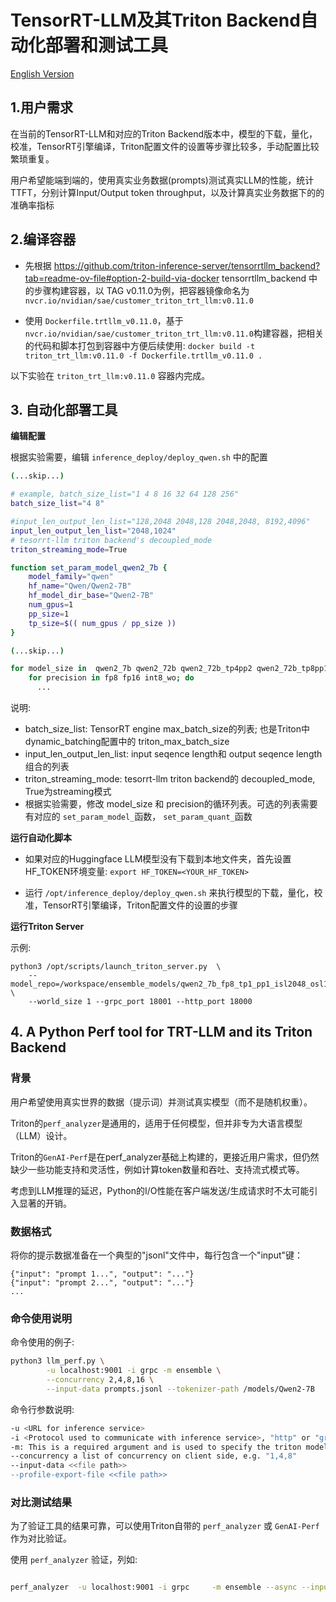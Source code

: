 # TensorRT-LLM及其Triton Backend自动化部署和测试工具

[English Version](./README.md)

## 1.用户需求

在当前的TensorRT-LLM和对应的Triton Backend版本中，模型的下载，量化，校准，TensorRT引擎编译，Triton配置文件的设置等步骤比较多，手动配置比较繁琐重复。

用户希望能端到端的，使用真实业务数据(prompts)测试真实LLM的性能，统计TTFT，分别计算Input/Output token throughput，以及计算真实业务数据下的的准确率指标


## 2.编译容器

- 先根据 https://github.com/triton-inference-server/tensorrtllm_backend?tab=readme-ov-file#option-2-build-via-docker tensorrtllm_backend 中的步骤构建容器，以 TAG v0.11.0为例，把容器镜像命名为 `nvcr.io/nvidian/sae/customer_triton_trt_llm:v0.11.0`

- 使用 `Dockerfile.trtllm_v0.11.0`，基于 `nvcr.io/nvidian/sae/customer_triton_trt_llm:v0.11.0`构建容器，把相关的代码和脚本打包到容器中方便后续使用: `docker build -t triton_trt_llm:v0.11.0 -f Dockerfile.trtllm_v0.11.0 . `

以下实验在 `triton_trt_llm:v0.11.0` 容器内完成。

## 3. 自动化部署工具

**编辑配置**

根据实验需要，编辑 `inference_deploy/deploy_qwen.sh` 中的配置

```bash
(...skip...)

# example, batch_size_list="1 4 8 16 32 64 128 256"
batch_size_list="4 8"

#input_len_output_len_list="128,2048 2048,128 2048,2048, 8192,4096"
input_len_output_len_list="2048,1024"
# tesorrt-llm triton backend's decoupled_mode 
triton_streaming_mode=True

function set_param_model_qwen2_7b {
    model_family="qwen"
    hf_name="Qwen/Qwen2-7B"
    hf_model_dir_base="Qwen2-7B"
    num_gpus=1
    pp_size=1
    tp_size=$(( num_gpus / pp_size ))
}

(...skip...)

for model_size in  qwen2_7b qwen2_72b qwen2_72b_tp4pp2 qwen2_72b_tp8pp1; do
    for precision in fp8 fp16 int8_wo; do   
      ...

```

说明: 

- batch_size_list: TensorRT engine max_batch_size的列表; 也是Triton中 dynamic_batching配置中的 triton_max_batch_size
- input_len_output_len_list: input seqence length和 output seqence length组合的列表
- triton_streaming_mode: tesorrt-llm triton backend的 decoupled_mode, True为streaming模式
- 根据实验需要，修改 model_size 和 precision的循环列表。可选的列表需要有对应的 `set_param_model_`函数， `set_param_quant_`函数

**运行自动化脚本**

- 如果对应的Huggingface LLM模型没有下载到本地文件夹，首先设置HF_TOKEN环境变量: `export HF_TOKEN=<YOUR_HF_TOKEN>`

- 运行 `/opt/inference_deploy/deploy_qwen.sh` 来执行模型的下载，量化，校准，TensorRT引擎编译，Triton配置文件的设置的步骤

**运行Triton Server**

示例:

```
python3 /opt/scripts/launch_triton_server.py  \
    --model_repo=/workspace/ensemble_models/qwen2_7b_fp8_tp1_pp1_isl2048_osl1024_bs8 \
    --world_size 1 --grpc_port 18001 --http_port 18000
```



## 4. A Python Perf tool for TRT-LLM and its Triton Backend

### 背景

用户希望使用真实世界的数据（提示词）并测试真实模型（而不是随机权重）。

Triton的`perf_analyzer`是通用的，适用于任何模型，但并非专为大语言模型（LLM）设计。

Triton的`GenAI-Perf`是在perf_analyzer基础上构建的，更接近用户需求，但仍然缺少一些功能支持和灵活性，例如计算token数量和吞吐、支持流式模式等。

考虑到LLM推理的延迟，Python的I/O性能在客户端发送/生成请求时不太可能引入显著的开销。

### 数据格式

将你的提示数据准备在一个典型的"jsonl"文件中，每行包含一个"input"键：

```
{"input": "prompt 1...", "output": "..."}
{"input": "prompt 2...", "output": "..."}
...
```

### 命令使用说明

命令使用的例子:

```bash
python3 llm_perf.py \
        -u localhost:9001 -i grpc -m ensemble \
        --concurrency 2,4,8,16 \
        --input-data prompts.jsonl --tokenizer-path /models/Qwen2-7B

```

命令行参数说明: 

```bash
-u <URL for inference service>
-i <Protocol used to communicate with inference service>, "http" or "grpc"
-m: This is a required argument and is used to specify the triton model name against which to run
--concurrency a list of concurrency on client side, e.g. "1,4,8"
--input-data <<file path>>
--profile-export-file <<file path>>
```

### 对比测试结果

为了验证工具的结果可靠，可以使用Triton自带的 `perf_analyzer` 或 `GenAI-Perf` 作为对比验证。

使用 `perf_analyzer` 验证，列如:

```bash

perf_analyzer  -u localhost:9001 -i grpc     -m ensemble --async --input-data prompts_perfanalyzer.json     --measurement-interval 10000      --profile-export-file qwen2-7b-1024_1.json      --service-kind triton      -v --endpoint v1/chat/completions      --concurrency-range 6:8:1      --stability-percentage 999      --streaming --shape max_tokens:1 --shape text_input:1

```
